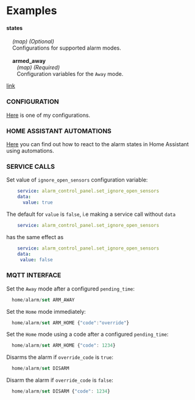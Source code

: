 # Examples

#### states
&nbsp;&nbsp;&nbsp; _(map) (Optional)_  
&nbsp;&nbsp;&nbsp; Configurations for supported alarm modes.  
&nbsp;  
&nbsp;&nbsp;&nbsp;<span id="#test"> **armed\_away**</span>  
&nbsp;&nbsp;&nbsp;&nbsp;&nbsp;&nbsp; _(map) (Required)_  
&nbsp;&nbsp;&nbsp;&nbsp;&nbsp;&nbsp; Configuration variables for the `Away` mode.  

[link](#test)
### CONFIGURATION
[Here](examples/my_bwalarm.yaml) is one of my configurations.

### HOME ASSISTANT AUTOMATIONS
[Here](examples/automations.yaml) you can find out how to react to the alarm states in Home Assistant using automations.  

### SERVICE CALLS  
Set value of `ignore_open_sensors` configuration variable:
```yaml
    service: alarm_control_panel.set_ignore_open_sensors
    data:
      value: true
```
The default for `value` is `false`, i.e making a service call without `data`
```yaml
    service: alarm_control_panel.set_ignore_open_sensors
```
has the same effect as
```yaml
    service: alarm_control_panel.set_ignore_open_sensors
    data:
     value: false
```

### MQTT INTERFACE
Set the `Away` mode after a configured `pending_time`:
```javascript
  home/alarm/set ARM_AWAY
```
Set the `Home` mode immediately:
```javascript
  home/alarm/set ARM_HOME {"code":"override"}
```
Set the `Home` mode using a code after a configured `pending_time`:
```javascript
  home/alarm/set ARM_HOME {"code": 1234}
```
Disarms the alarm if `override_code` is `true`:
```javascript
  home/alarm/set DISARM
```
Disarm the alarm if `override_code` is `false`:
```javascript
  home/alarm/set DISARM {"code": 1234}
```
